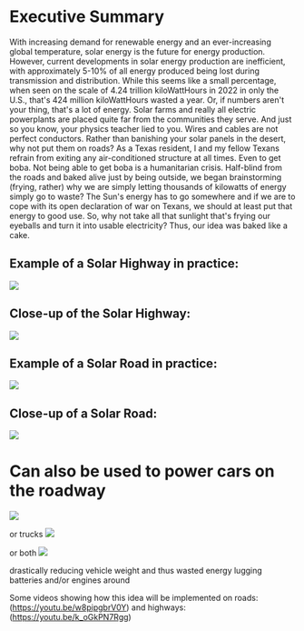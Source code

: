 # Executive Summary

With increasing demand for renewable energy and an ever-increasing global temperature, solar energy is the future for energy production. However, current developments in solar energy production are inefficient, with approximately 5-10% of all energy produced being lost during transmission and distribution. While this seems like a small percentage, when seen on the scale of 4.24 trillion kiloWattHours in 2022 in only the U.S., that's 424 million kiloWattHours wasted a year. Or, if numbers aren't your thing, that's a lot of energy. Solar farms and really all electric powerplants are placed quite far from the communities they serve. And just so you know, your physics teacher lied to you. Wires and cables are not perfect conductors. Rather than banishing your solar panels in the desert, why not put them on roads? As a Texas resident, I and my fellow Texans refrain from exiting any air-conditioned structure at all times. Even to get boba. Not being able to get boba is a humanitarian crisis. Half-blind from the roads and baked alive just by being outside, we began brainstorming (frying, rather) why we are simply letting thousands of kilowatts of energy simply go to waste? The Sun's energy has to go somewhere and if we are to cope with its open declaration of war on Texans, we should at least put that energy to good use. So, why not take all that sunlight that's frying our eyeballs and turn it into usable electricity? Thus, our idea was baked like a cake. 



## Example of a Solar Highway in practice:
<img src="https://github.com/danjulsj/Solar-Road/blob/main/images/hw.jpg"/>



## Close-up of the Solar Highway:
<img src="https://github.com/danjulsj/Solar-Road/blob/main/images/hw_detail.jpg"/>



## Example of a Solar Road in practice:
<img src="https://github.com/danjulsj/Solar-Road/blob/main/images/sub.jpg"/>



## Close-up of a Solar Road:
<img src="https://github.com/danjulsj/Solar-Road/blob/main/images/sub_detail.jpg"/>

# Can also be used to power cars on the roadway
<img src="https://github.com/danjulsj/Solazrized-American-Transportation-Network/blob/main/images/poweredRoadCar.jpg"/>

or trucks
<img src="https://github.com/danjulsj/Solazrized-American-Transportation-Network/blob/main/images/poweredRoadTruck.jpg"/>

or both
<img src="https://github.com/danjulsj/Solazrized-American-Transportation-Network/blob/main/images/poweredRoadTruckAndCar.jpg"/>

drastically reducing vehicle weight and thus wasted energy lugging batteries and/or engines around



Some videos showing how this idea will be implemented on roads: (https://youtu.be/w8pipgbrV0Y) and highways: (https://youtu.be/k_oGkPN7Rgg)

